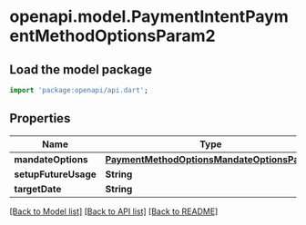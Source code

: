 # openapi.model.PaymentIntentPaymentMethodOptionsParam2

## Load the model package
```dart
import 'package:openapi/api.dart';
```

## Properties
Name | Type | Description | Notes
------------ | ------------- | ------------- | -------------
**mandateOptions** | [**PaymentMethodOptionsMandateOptionsParam**](PaymentMethodOptionsMandateOptionsParam.md) |  | [optional] 
**setupFutureUsage** | **String** |  | [optional] 
**targetDate** | **String** |  | [optional] 

[[Back to Model list]](../README.md#documentation-for-models) [[Back to API list]](../README.md#documentation-for-api-endpoints) [[Back to README]](../README.md)


